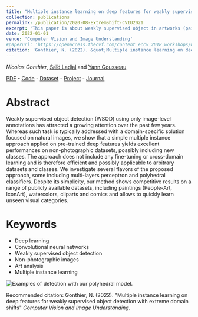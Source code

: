 ```yaml
---
title: "Multiple instance learning on deep features for weakly supervised object detection with extreme domain shifts"
collection: publications
permalink: /publication/2020-08-ExtremShift-CVIU2021
excerpt: 'This paper is about weakly supervised object in artworks (paintings, watercolor etc) based on multiple instance learning.'
date: 2022-01-01
venue: 'Computer Vision and Image Understanding'
#paperurl: 'https://openaccess.thecvf.com/content_eccv_2018_workshops/w13/html/Gonthier_Weakly_Supervised_Object_Detection_in_Artworks_ECCVW_2018_paper.html'
citation: 'Gonthier, N. (2022). &quot;Multiple instance learning on deep features for weakly supervised object detection with extreme domain shifts&quot; <i>Computer Vision and Image Understanding</i>.'
---
```


*Nicolas Gonthier*, [Saïd Ladjal](https://perso.telecom-paristech.fr/ladjal/) and [Yann Gousseau](https://gousseau.wp.imt.fr/)

[PDF](https://arxiv.org/abs/2008.01178) - [Code](https://github.com/ngonthier/Mi_max) - [Dataset](https://wsoda.telecom-paristech.fr/downloads/dataset/) - [Project](https://wsoda.telecom-paristech.fr/) - [Journal](https://www.sciencedirect.com/science/article/abs/pii/S1077314221001430)

Abstract
======

Weakly supervised object detection (WSOD) using only image-level annotations has attracted a growing attention over the past few years. Whereas such task is typically addressed with a domain-specific solution focused on natural images, we show that a simple multiple instance approach applied on pre-trained deep features yields excellent performances on non-photographic datasets, possibly including new classes. The approach does not include any fine-tuning or cross-domain learning and is therefore efficient and possibly applicable to arbitrary datasets and classes. We investigate several flavors of the proposed approach, some including multi-layers perceptron and polyhedral classifiers. Despite its simplicity, our method shows competitive results on a range of publicly available datasets, including paintings (People-Art, IconArt), watercolors, cliparts and comics and allows to quickly learn unseen visual categories.

Keywords
======
* Deep learning
* Convolutional neural networks
* Weakly supervised object detection
* Non-photographic images
* Art analysis
* Multiple instance learning

![Examples of detection with our polyhedral model.](https://ngonthier.github.io/images/feature_CVIU.png)

Recommended citation: Gonthier, N. (2022). "Multiple instance learning on deep features for weakly supervised object detection with extreme domain shifts" <i>Computer Vision and Image Understanding</i>.

